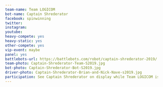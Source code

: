 ```yaml
---
team-name: Team LOGICOM
bot-name: Captain Shrederator
facebook: spinwinning
twitter:
instagram:
youtube:
heavy-compete: yes
heavy-static: yes
other-compete: yes
vip-event: maybe
panel: yes
battlebots-url: https://battlebots.com/robot/captain-shrederator-2019/
team-photo: Captain-Shrederator-Team-S2019.jpg
bot-photo: Captain-Shrederator-Bot-S2019.jpg
driver-photo: Captain-Shrederator-Brian-and-Nick-Nave-s2019.jpg
participation: See Captain Shrederator on display while Team LOGICOM is competing with a non-Battlebots heavyweight and participating in a panel discussion!
---
```

